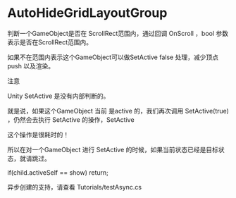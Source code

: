 # AutoHideGridLayoutGroup

判断一个GameObject是否在 ScrollRect范围内，通过回调 OnScroll ，bool 参数表示是否在ScrollRect范围内。



如果不在范围内表示这个GameObject可以做SetActive false 处理，减少顶点 push 以及渲染。

注意

Unity SetActive 是没有内部判断的。

就是说，如果这个GameObject 当前  是active 的，我们再次调用 SetActive(true) ，仍然会去执行 SetActive 的操作，SetActive

这个操作是很耗时的！


所以在对一个GameObject 进行 SetActive 的时候，如果当前状态已经是目标状态，就请跳过。

if(child.activeSelf ==  show) return;


异步创建的支持，请查看 Tutorials/testAsync.cs

